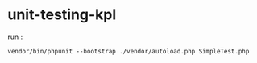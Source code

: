 # unit-testing-kpl

run : 
```
vendor/bin/phpunit --bootstrap ./vendor/autoload.php SimpleTest.php
```
